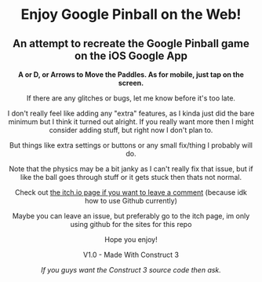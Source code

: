 <html>
<h1 align="center">Enjoy Google Pinball on the Web!</h1>
<h2 align="center">An attempt to recreate the Google Pinball game on the iOS Google App</h2>
<p align="center"><strong>A or D, or Arrows to Move the Paddles. As for mobile, just tap on the screen.</strong></p>
<p align="center">If there are any glitches or bugs, let me know before it's too late.</p>
<p align="center">I don't really feel like adding any "extra" features, as I kinda just did the bare minimum but I think it turned out alright. If you really want more then I might consider adding stuff, but right now I don't plan to.</p>
<p align="center">But things like extra settings or buttons or any small fix/thing I probably will do.</p>
<p align="center">Note that the physics may be a bit janky as I can't really fix that issue, but if like the ball goes through stuff or it gets stuck then thats not normal.</p>
<p align="center">Check out <a href="https://solidboots.itch.io/google-pinball">the itch.io page if you want to leave a comment</a> (because idk how to use Github currently)</p>
<p align="center">Maybe you can leave an issue, but preferably go to the itch page, im only using github for the sites for this repo</p>
<p align="center">Hope you enjoy!</p>
<p align="center">V1.0 - Made With Construct 3</p>
<p align="center"><i>If you guys want the Construct 3 source code then ask.</i></p>
</html>
